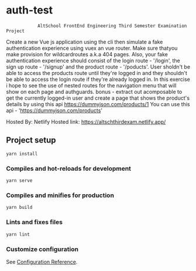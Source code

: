 # auth-test
                AltSchool FrontEnd Engineering Third Semester Examination Project

Create a new Vue js application using the cli then simulate a fake authentication experience using vuex an vue router. Make sure thatyou make provision for wildcardroutes a.k.a 404 pages. Also, your fake authentication experience should consist of the login route - '/login', the sign up route - '/signup' and the product route - '/poducts'. User sholdn't be able to access the products route until they're logged in and they shouldn't be able to access the login route if they're already logged in. In this exercise i hope to see the use of nested routes for the navigation menu that will show on each page and authguards. bonus - extract out acomposable to get the currently logged-in user and create a page that shows the product's details by using this api https://dummyjson.com/products/1 You can use this api - 'https://dummyjson.com/products'

Hosted By: Netlify
Hosted link: https://altschthirdexam.netlify.app/









## Project setup
```
yarn install
```

### Compiles and hot-reloads for development
```
yarn serve
```

### Compiles and minifies for production
```
yarn build
```

### Lints and fixes files
```
yarn lint
```

### Customize configuration
See [Configuration Reference](https://cli.vuejs.org/config/).
